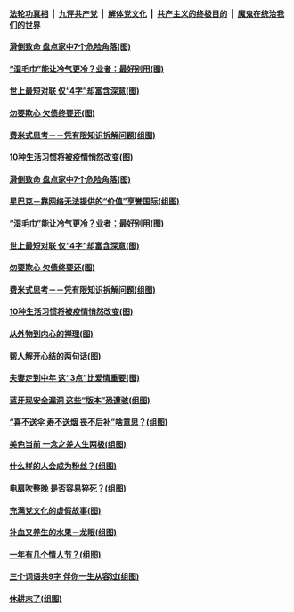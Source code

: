 

####  [法轮功真相](../../../../basic/blob/master/README.md?t=09180902) &nbsp;|&nbsp; [九评共产党](../../../../9ping.md/blob/master/README.md?t=09180902) &nbsp;|&nbsp; [解体党文化](../../../../jtdwh.md/blob/master/README.md?t=09180902)  &nbsp;|&nbsp; [共产主义的终极目的](../../../../gczydzjmd.md/blob/master/README.md?t=09180902) &nbsp;|&nbsp; [魔鬼在统治我们的世界](../../../../mgztzwmdsj.md/blob/master/README.md?t=09180902) 

#### [滑倒致命 盘点家中7个危险角落(图)](../pages/p8/946407.md?t=09180902) 

#### [“湿毛巾”能让冷气更冷？业者：最好别用(图)](../pages/p8/946414.md?t=09180902) 

#### [世上最短对联 仅“4字”却富含深意(图)](../pages/p8/946352.md?t=09180902) 

#### [勿要欺心 欠债终要还(图)](../pages/p8/945761.md?t=09180902) 

#### [费米式思考－－凭有限知识拆解问题(组图)](../pages/p8/945890.md?t=09180902) 

#### [10种生活习惯将被疫情悄然改变(图)](../pages/p8/945871.md?t=09180902) 

#### [滑倒致命 盘点家中7个危险角落(图)](../pages/p8/946407.md?t=09180902) 

#### [星巴克－靠网络无法提供的“价值”享誉国际(组图)](../pages/p8/945895.md?t=09180902) 

#### [“湿毛巾”能让冷气更冷？业者：最好别用(图)](../pages/p8/946414.md?t=09180902) 

#### [世上最短对联 仅“4字”却富含深意(图)](../pages/p8/946352.md?t=09180902) 

#### [勿要欺心 欠债终要还(图)](../pages/p8/945761.md?t=09180902) 

#### [费米式思考－－凭有限知识拆解问题(组图)](../pages/p8/945890.md?t=09180902) 

#### [10种生活习惯将被疫情悄然改变(图)](../pages/p8/945871.md?t=09180902) 

#### [从外物到内心的禅理(图)](../pages/p8/945750.md?t=09180902) 

#### [帮人解开心结的两句话(图)](../pages/p8/945754.md?t=09180902) 

#### [夫妻走到中年 这“3点”比爱情重要(图)](../pages/p8/946183.md?t=09180902) 

#### [蓝牙现安全漏洞 这些“版本”恐遭骇(组图)](../pages/p8/946130.md?t=09180902) 

#### [“喜不送伞 寿不送烟 丧不后补”啥意思？(组图)](../pages/p8/946008.md?t=09180902) 

#### [美色当前 一念之差人生两极(组图)](../pages/p8/945580.md?t=09180902) 

#### [什么样的人会成为粉丝？(组图)](../pages/p8/945894.md?t=09180902) 

#### [电扇吹整晚 是否容易猝死？(组图)](../pages/p8/945875.md?t=09180902) 

#### [充满党文化的虚假故事(图)](../pages/p8/945947.md?t=09180902) 

#### [补血又养生的水果－龙眼(组图)](../pages/p8/945988.md?t=09180902) 

#### [一年有几个情人节？(组图)](../pages/p8/943899.md?t=09180902) 

#### [三个词语共9字 伴你一生从容过(组图)](../pages/p8/945708.md?t=09180902) 

#### [休耕末了(组图)](../pages/p8/945901.md?t=09180902) 

